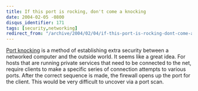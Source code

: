 ```yaml
---
title: If this port is rocking, don't come a knocking
date: 2004-02-05 -0800
disqus_identifier: 171
tags: [security,networking]
redirect_from: "/archive/2004/02/04/if-this-port-is-rocking-dont-come-a-knocking.aspx/"
---
```


[Port knocking](http://www.portknocking.org/) is a method of
establishing extra security between a networked computer and the outside
world. It seems like a great idea. For hosts that are running private
services that need to be connected to the net, require clients to make a
specific series of connection attempts to various ports. After the
correct sequence is made, the firewall opens up the port for the client.
This would be very difficult to uncover via a port scan.
